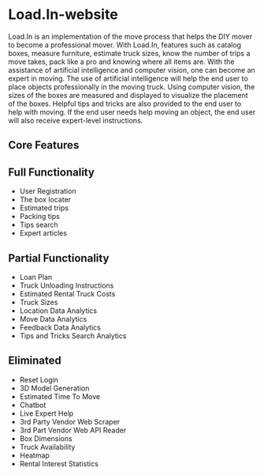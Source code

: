 # Load.In-website

Load.In is an implementation of the move process that helps the DIY mover to become a professional mover. With Load.In, features such as catalog boxes, measure furniture, estimate truck sizes, know the number of trips a move takes, pack like a pro and knowing where all items are. With the assistance of artificial intelligence and computer vision, one can become an expert in moving. The use of artificial intelligence will help the end user to place objects professionally in the moving truck. Using computer vision, the sizes of the boxes are measured and displayed to visualize the placement of the boxes. Helpful tips and tricks are also provided to the end user to help with moving. If the end user needs help moving an object, the end user will also receive expert-level instructions.


## Core Features

## Full Functionality
* User Registration
* The box locater 
* Estimated trips 
* Packing tips 
* Tips search 
* Expert articles 

## Partial Functionality
* Loan Plan
* Truck Unloading Instructions
* Estimated Rental Truck Costs
* Truck Sizes
* Location Data Analytics
* Move Data Analytics
* Feedback Data Analytics
* Tips and Tricks Search Analytics

## Eliminated 
* Reset Login
* 3D Model Generation
* Estimated Time To Move
* Chatbot
* Live Expert Help
* 3rd Party Vendor Web Scraper
* 3rd Part Vendor Web API Reader
* Box Dimensions
* Truck Availability
* Heatmap
* Rental Interest Statistics
